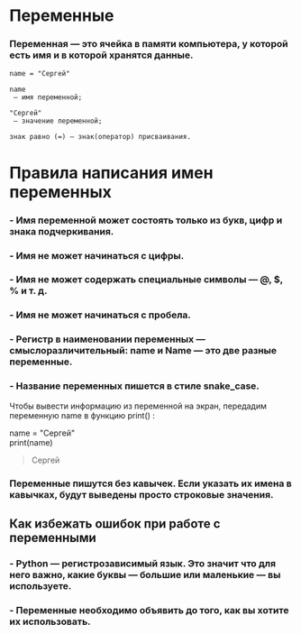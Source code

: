 # Переменные  

### Переменная — это ячейка в памяти компьютера, у которой есть имя и в которой хранятся данные.  

```
name = "Сергей"

name
 — имя переменной;

"Сергей"
 — значение переменной;

знак равно (=) — знак(оператор) присваивания.
```  

# Правила написания имен переменных

### - Имя переменной может состоять только из букв, цифр и знака подчеркивания.
### - Имя не может начинаться с цифры.
### - Имя не может содержать специальные символы — @, $, % и т. д.
### - Имя не может начинаться с пробела.
### - Регистр в наименовании переменных — смыслоразличительный: name и Name — это две разные переменные.
### - Название переменных пишется в стиле snake_case.

Чтобы вывести информацию из переменной на экран, передадим переменную 
name
 в функцию 
print()
:

name = "Сергей"  
print(name)

> Сергей

### Переменные пишутся без кавычек. Если указать их имена в кавычках, будут выведены просто строковые значения.

## Как избежать ошибок при работе с переменными

### - Python — регистрозависимый язык. Это значит что для него важно, какие буквы — большие или маленькие — вы используете.

### - Переменные необходимо объявить до того, как вы хотите их использовать.






